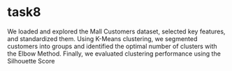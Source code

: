 # task8

We loaded and explored the Mall Customers dataset, selected key features, and standardized them. Using K-Means clustering, we segmented customers into groups and identified the optimal number of clusters with the Elbow Method. Finally, we evaluated clustering performance using the Silhouette Score

